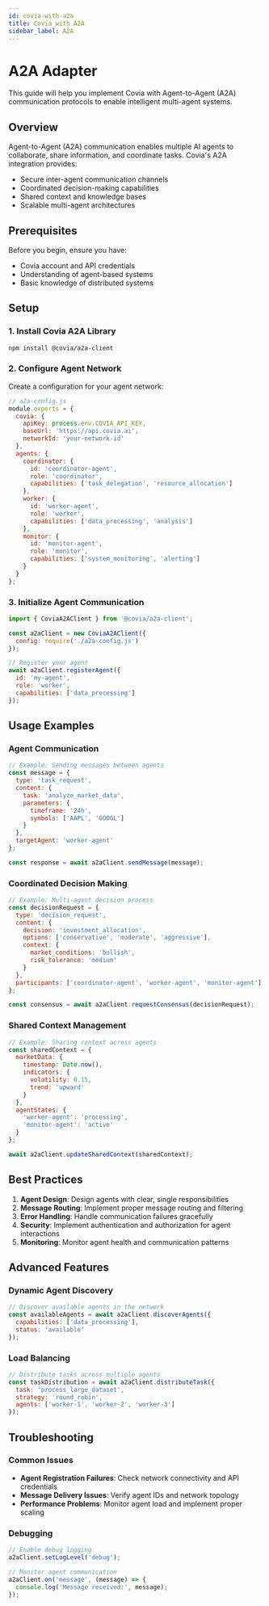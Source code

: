 ```yaml
---
id: covia-with-a2a
title: Covia with A2A
sidebar_label: A2A
---
```


# A2A Adapter

This guide will help you implement Covia with Agent-to-Agent (A2A) communication protocols to enable intelligent multi-agent systems.

## Overview

Agent-to-Agent (A2A) communication enables multiple AI agents to collaborate, share information, and coordinate tasks. Covia's A2A integration provides:

- Secure inter-agent communication channels
- Coordinated decision-making capabilities
- Shared context and knowledge bases
- Scalable multi-agent architectures

## Prerequisites

Before you begin, ensure you have:

- Covia account and API credentials
- Understanding of agent-based systems
- Basic knowledge of distributed systems

## Setup

### 1. Install Covia A2A Library

```bash
npm install @covia/a2a-client
```

### 2. Configure Agent Network

Create a configuration for your agent network:

```javascript
// a2a-config.js
module.exports = {
  covia: {
    apiKey: process.env.COVIA_API_KEY,
    baseUrl: 'https://api.covia.ai',
    networkId: 'your-network-id'
  },
  agents: {
    coordinator: {
      id: 'coordinator-agent',
      role: 'coordinator',
      capabilities: ['task_delegation', 'resource_allocation']
    },
    worker: {
      id: 'worker-agent',
      role: 'worker',
      capabilities: ['data_processing', 'analysis']
    },
    monitor: {
      id: 'monitor-agent',
      role: 'monitor',
      capabilities: ['system_monitoring', 'alerting']
    }
  }
};
```

### 3. Initialize Agent Communication

```javascript
import { CoviaA2AClient } from '@covia/a2a-client';

const a2aClient = new CoviaA2AClient({
  config: require('./a2a-config.js')
});

// Register your agent
await a2aClient.registerAgent({
  id: 'my-agent',
  role: 'worker',
  capabilities: ['data_processing']
});
```

## Usage Examples

### Agent Communication

```javascript
// Example: Sending messages between agents
const message = {
  type: 'task_request',
  content: {
    task: 'analyze_market_data',
    parameters: {
      timeframe: '24h',
      symbols: ['AAPL', 'GOOGL']
    }
  },
  targetAgent: 'worker-agent'
};

const response = await a2aClient.sendMessage(message);
```

### Coordinated Decision Making

```javascript
// Example: Multi-agent decision process
const decisionRequest = {
  type: 'decision_request',
  content: {
    decision: 'investment_allocation',
    options: ['conservative', 'moderate', 'aggressive'],
    context: {
      market_conditions: 'bullish',
      risk_tolerance: 'medium'
    }
  },
  participants: ['coordinator-agent', 'worker-agent', 'monitor-agent']
};

const consensus = await a2aClient.requestConsensus(decisionRequest);
```

### Shared Context Management

```javascript
// Example: Sharing context across agents
const sharedContext = {
  marketData: {
    timestamp: Date.now(),
    indicators: {
      volatility: 0.15,
      trend: 'upward'
    }
  },
  agentStates: {
    'worker-agent': 'processing',
    'monitor-agent': 'active'
  }
};

await a2aClient.updateSharedContext(sharedContext);
```

## Best Practices

1. **Agent Design**: Design agents with clear, single responsibilities
2. **Message Routing**: Implement proper message routing and filtering
3. **Error Handling**: Handle communication failures gracefully
4. **Security**: Implement authentication and authorization for agent interactions
5. **Monitoring**: Monitor agent health and communication patterns

## Advanced Features

### Dynamic Agent Discovery

```javascript
// Discover available agents in the network
const availableAgents = await a2aClient.discoverAgents({
  capabilities: ['data_processing'],
  status: 'available'
});
```

### Load Balancing

```javascript
// Distribute tasks across multiple agents
const taskDistribution = await a2aClient.distributeTask({
  task: 'process_large_dataset',
  strategy: 'round_robin',
  agents: ['worker-1', 'worker-2', 'worker-3']
});
```

## Troubleshooting

### Common Issues

- **Agent Registration Failures**: Check network connectivity and API credentials
- **Message Delivery Issues**: Verify agent IDs and network topology
- **Performance Problems**: Monitor agent load and implement proper scaling

### Debugging

```javascript
// Enable debug logging
a2aClient.setLogLevel('debug');

// Monitor agent communication
a2aClient.on('message', (message) => {
  console.log('Message received:', message);
});
```
